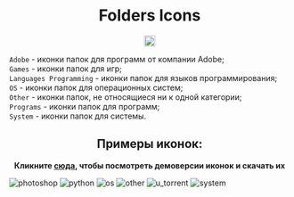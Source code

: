 <h1 align="center">Folders Icons</h1>

<p align="center">
<a href="https://github.com/blackcatprog/folder_icons/blob/main/LICENSE"><img alt="LICENSE" src="https://img.shields.io/github/license/tjackenpacken/taskbar-groups" height="20"/></a> 
</p>

<p>
    <code>Adobe</code> - иконки папок для программ от компании Adobe;<br>
    <code>Games</code> - иконки папок для игр;<br>
    <code>Languages Programming</code> - иконки папок для языков программирования;<br>
    <code>OS</code> - иконки папок для операционных систем;<br>
    <code>Other</code> - иконки папок, не относящиеся ни к одной категории;<br>
    <code>Programs</code> - иконки папок для программ;<br>
    <code>System</code> - иконки папок для системы.
</p>

<h2 align="center">Примеры иконок:</h2>

<p align="center">
<strong>Кликните <a href="demo.md">сюда</a>, чтобы посмотреть демоверсии иконок и скачать их</strong>
  
![photoshop](Adobe/photoshop.ico) ![python](Languages%20Programming/python.ico)
![os](OS/ubuntu.ico) ![other](Other/youtube.ico) ![u_torrent](Programs/unity.ico)
![system](System/video.ico)

</p>
